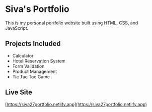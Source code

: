 # Siva's Portfolio

This is my personal portfolio website built using HTML, CSS, and JavaScript.

## Projects Included
- Calculator
- Hotel Reservation System
- Form Validation
- Product Management
- Tic Tac Toe Game

## Live Site
[https://siva27portfolio.netlify.app](https://siva27portfolio.netlify.app)
